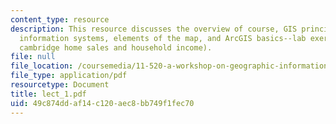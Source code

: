 ```yaml
---
content_type: resource
description: This resource discusses the overview of course, GIS principles, geographic
  information systems, elements of the map, and ArcGIS basics--lab exercise 1 (mapping
  cambridge home sales and household income).
file: null
file_location: /coursemedia/11-520-a-workshop-on-geographic-information-systems-fall-2005/49c874ddaf14c120aec8bb749f1fec70_lect_1.pdf
file_type: application/pdf
resourcetype: Document
title: lect_1.pdf
uid: 49c874dd-af14-c120-aec8-bb749f1fec70
---
```

